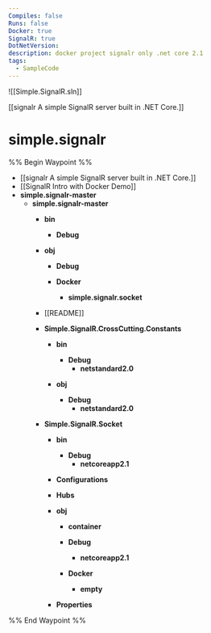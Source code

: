 ```yaml
---
Compiles: false
Runs: false
Docker: true
SignalR: true
DotNetVersion: 
description: docker project signalr only .net core 2.1
tags:
  - SampleCode
---
```

![[Simple.SignalR.sln]]

[[signalr A simple SignalR server built in .NET Core.]]
# simple.signalr

%% Begin Waypoint %%
- [[signalr A simple SignalR server built in .NET Core.]]
- [[SignalR Intro with Docker Demo]]
- **simple.signalr-master**
	- **simple.signalr-master**
		- **bin**
			- **Debug**

		- **obj**
			- **Debug**

			- **Docker**
				- **simple.signalr.socket**

		- [[README]]
		- **Simple.SignalR.CrossCutting.Constants**
			- **bin**
				- **Debug**
					- **netstandard2.0**

			- **obj**
				- **Debug**
					- **netstandard2.0**

		- **Simple.SignalR.Socket**
			- **bin**
				- **Debug**
					- **netcoreapp2.1**

			- **Configurations**

			- **Hubs**

			- **obj**
				- **container**

				- **Debug**
					- **netcoreapp2.1**

				- **Docker**
					- **empty**
			- **Properties**


%% End Waypoint %%
 